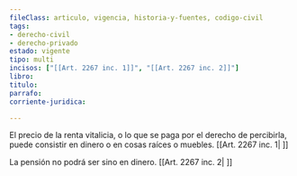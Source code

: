```yaml
---
fileClass: articulo, vigencia, historia-y-fuentes, codigo-civil
tags:
- derecho-civil
- derecho-privado
estado: vigente
tipo: multi
incisos: ["[[Art. 2267 inc. 1]]", "[[Art. 2267 inc. 2]]"]
libro:
titulo:
parrafo:
corriente-juridica:

---
```

El precio de la renta vitalicia, o lo que se paga por el derecho de percibirla, puede consistir en dinero o en cosas raíces o muebles. [[Art. 2267 inc. 1| ]]

La pensión no podrá ser sino en dinero. [[Art. 2267 inc. 2| ]]